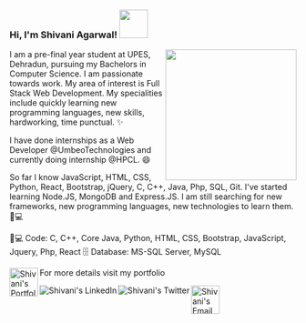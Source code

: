 ### Hi, I'm Shivani Agarwal! <img src="https://camo.githubusercontent.com/75dc1c8b7e5ab93cc6a6f22cdd58e8f8384245cc/68747470733a2f2f6d656469612e67697068792e636f6d2f6d656469612f6d47634e6a736657416a593541455a4e77362f67697068792e676966" width="50" data-canonical-src="https://media.giphy.com/media/ibAnAqZ9lpkif1ru6W/giphy.gif" style="max-width:100%;">

<a target="_blank" rel="noopener noreferrer" href="https://camo.githubusercontent.com/20c6fc8d2098ad4b624d2e90f5fa55da3d85eecf/68747470733a2f2f6d656469612e67697068792e636f6d2f6d656469612f6965796c397a6d436a4f3462347436716f592f67697068792e676966"><img align="right" src="https://camo.githubusercontent.com/20c6fc8d2098ad4b624d2e90f5fa55da3d85eecf/68747470733a2f2f6d656469612e67697068792e636f6d2f6d656469612f6965796c397a6d436a4f3462347436716f592f67697068792e676966" width="230" data-canonical-src="https://media.giphy.com/media/ieyl9zmCjO4b4t6qoY/giphy.gif" style="max-width:100%;"></a>

I am a pre-final year student at UPES, Dehradun, pursuing my Bachelors in Computer Science. I am passionate towards work. My area of interest is Full Stack Web Development. My specialities include quickly learning new programming languages, new skills, hardworking, time punctual. ✨

I have done internships as a Web Developer @UmbeoTechnologies and currently doing internship @HPCL. 😄

So far I know JavaScript, HTML, CSS, Python, React, Bootstrap, jQuery, C, C++, Java, Php, SQL, Git. I've started learning Node.JS, MongoDB and Express.JS. I am still searching for new frameworks, new programming languages, new technologies to learn them. 👩💻

👩💻 Code: C, C++, Core Java, Python, HTML, CSS, Bootstrap, JavaScript, Jquery, Php, React
🗄️ Database: MS-SQL Server, MySQL

For more details visit my portfolio 
<a href="https://shivaniagarwal19.github.io/ShivaniAgarwal/" rel="nofollow">
  <img align="left" alt="Shivani's Portfolio" src="https://camo.githubusercontent.com/c396362de33c61b216bee6f313b3da0136970064/68747470733a2f2f696d672e69636f6e73382e636f6d2f627562626c65732f32782f6d6f6e69746f722e706e67" width="50" data-canonical-src="https://img.icons8.com/bubbles/2x/monitor.png" style="max-width:100%;">
</a>

<a href="https://www.linkedin.com/in/shivani-agarwal-36a3a5172/" rel="nofollow">
  <img align="left" alt="Shivani's LinkedIn" src="https://camo.githubusercontent.com/eca542b34eb4b29c6e900acf1ed2d9809bdbc7f8/68747470733a2f2f696d672e69636f6e73382e636f6d2f627562626c65732f35302f3030303030302f6c696e6b6564696e2e706e67" data-canonical-src="https://img.icons8.com/bubbles/50/000000/linkedin.png" style="max-width:100%;">
</a>

<a href="https://twitter.com/Shivani29651078" rel="nofollow">
  <img align="left" alt="Shivani's Twitter" src="https://camo.githubusercontent.com/0b0b1d1a950b17ce63f8c714aecea10a777e61c0/68747470733a2f2f696d672e69636f6e73382e636f6d2f627562626c65732f35302f3030303030302f747769747465722e706e67" data-canonical-src="https://img.icons8.com/bubbles/50/000000/twitter.png" style="max-width:100%;">
</a>

<a href="mailto: shivani.a1906@gmail.com">
  <img align="left" alt="Shivani's Email" src="https://camo.githubusercontent.com/2bcf2cf2d6b4062d536131f709b2c77bbc80c9ae/68747470733a2f2f696d672e69636f6e73382e636f6d2f627562626c65732f32782f676d61696c2e706e67" width="50" data-canonical-src="https://img.icons8.com/bubbles/2x/gmail.png" style="max-width:100%;">
</a>
